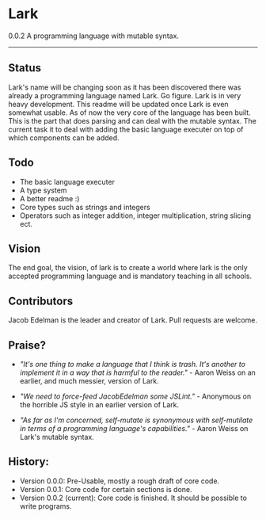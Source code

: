 # Lark
0.0.2
A programming language with mutable syntax.
______

## Status

Lark's name will be changing soon as it has been discovered there was already a programming language named Lark. Go figure. Lark is in very heavy development. This readme will be updated once Lark is even somewhat usable. As of now the very core of the language has been built. This is the part that does parsing and can deal with the mutable syntax. The current task it to deal with adding the basic language executer on top of which components can be added.

## Todo
- The basic language executer
- A type system
- A better readme :)
- Core types such as strings and integers
- Operators such as integer addition, integer multiplication, string slicing ect.

## Vision
The end goal, the vision, of lark is to create a world where lark is the only accepted programming language and is mandatory teaching in all schools.


## Contributors
Jacob Edelman is the leader and creator of Lark. Pull requests are welcome.

## Praise?

- _"It's one thing to make a language that I think is trash. It's another to implement it in a way that is harmful to the reader."_ - Aaron Weiss on an earlier, and much messier, version of Lark.

- _"We need to force-feed JacobEdelman some JSLint."_ - Anonymous on the horrible JS style in an earlier version of Lark.

-  _"As far as I'm concerned, self-mutate is synonymous with self-mutilate in terms of a programming language's capabilities."_ - Aaron Weiss on Lark's mutable syntax.

## History:

- Version 0.0.0: Pre-Usable, mostly a rough draft of core code.
- Version 0.0.1: Core code for certain sections is done.
- Version 0.0.2 (current): Core code is finished. It should be possible to write programs.

